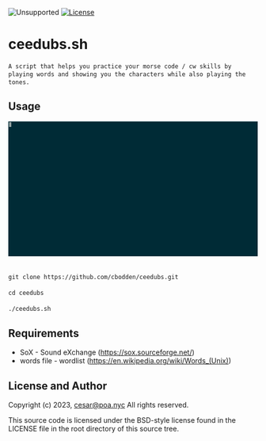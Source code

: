 ![Unsupported](https://img.shields.io/badge/development_status-in_progress-green.svg)
[![License](https://img.shields.io/badge/License-BSD_3--Clause-blue.svg)](https://opensource.org/licenses/BSD-3-Clause)

ceedubs.sh
====

    A script that helps you practice your morse code / cw skills by
    playing words and showing you the characters while also playing the
    tones.


Usage
----
![ceedubs](images/ceedubs.gif)

<pre><code>
git clone https://github.com/cbodden/ceedubs.git

cd ceedubs

./ceedubs.sh
</code></pre>

Requirements
----

- SoX - Sound eXchange (https://sox.sourceforge.net/)
- words file - wordlist (https://en.wikipedia.org/wiki/Words_(Unix)) 


License and Author
----

Copyright (c) 2023, cesar@poa.nyc
All rights reserved.

This source code is licensed under the BSD-style license
found in the LICENSE file in the root directory of this
source tree.
